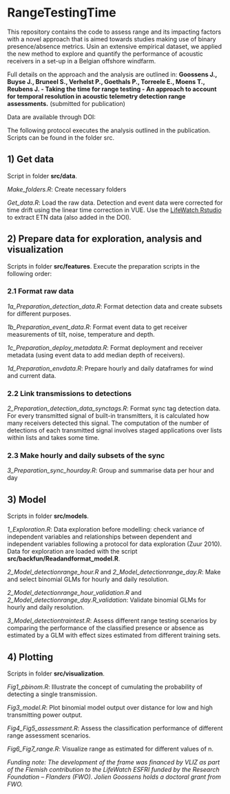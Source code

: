 # RangeTestingTime

This repository contains the code to assess range and its impacting factors with a novel approach that is aimed towards studies making use of binary presence/absence metrics. Usin an extensive empirical dataset, we applied the new method to explore and quantify the performance of acoustic receivers in a set-up in a Belgian offshore windfarm. 

Full details on the approach and the analysis are outlined in:
**Goossens J., Buyse J., Bruneel S., Verhelst P., Goethals P., Torreele E., Moens T., Reubens J.  - Taking the time for range testing - An approach to account for temporal resolution in acoustic telemetry detection range assessments.** (submitted for publication)

Data are available through DOI: 

The following protocol executes the analysis outlined in the publication. Scripts can be found in the folder src.


## 1) Get data
Script in folder **src/data**. 

*Make_folders.R*: Create necessary folders

*Get_data.R*: Load the raw data. Detection and event data were corrected for time drift using the linear time correction in VUE. Use the [LifeWatch Rstudio](https://rstudio.lifewatch.be/) to extract ETN data (also added in the DOI).

## 2) Prepare data for exploration, analysis and visualization
Scripts in folder **src/features**. Execute the preparation scripts in the following order:

### 2.1 Format raw data
*1a_Preparation_detection_data.R*: Format detection data and create subsets for different purposes.

*1b_Preparation_event_data.R*: Format event data to get receiver measurements of tilt, noise, temperature and depth.

*1c_Preparation_deploy_metadata.R*: Format deployment and receiver metadata (using event data to add median depth of receivers).

*1d_Preparation_envdata.R*: Prepare hourly and daily dataframes for wind and current data.

### 2.2 Link transmissions to detections

*2_Preparation_detection_data_synctags.R*: Format sync tag detection data. For every transmitted signal of built-in transmitters, it is calculated how many receivers detected this signal. The computation of the number of detections of each transmitted signal involves staged applications over lists within lists and takes some time. 

### 2.3 Make hourly and daily subsets of the sync

*3_Preparation_sync_hourday.R*: Group and summarise data per hour and day


## 3) Model

Scripts in folder **src/models**.

*1_Exploration.R*: Data exploration before modelling: check variance of independent variables and relationships between dependent and independent variables following a protocol for data exploration (Zuur 2010). Data for exploration are loaded with the script **src/backfun/Readandformat_model.R**.

*2_Model_detectionrange_hour.R* and *2_Model_detectionrange_day.R*: Make and select binomial GLMs for hourly and daily resolution.

*2_Model_detectionrange_hour_validation.R* and *2_Model_detectionrange_day.R_validation*: Validate binomial GLMs for hourly and daily resolution. 

*3_Model_detectiontraintest.R*: Assess different range testing scenarios by comparing the performance of the classified presence or absence as estimated by a GLM with effect sizes estimated from different training sets.

## 4) Plotting
Scripts in folder **src/visualization**.

*Fig1_pbinom.R*: Illustrate the concept of cumulating the probability of detecting a single transmission.

*Fig3_model.R*: Plot binomial model output over distance for low and high transmitting power output.

*Fig4_Fig5_assessment.R*: Assess the classification performance of different range assessment scenarios.

*Fig6_Fig7_range.R*: Visualize range as estimated for different values of n.


*Funding note: The development of the frame was financed by VLIZ as part of the Flemish contribution to the LifeWatch ESFRI funded by the Research Foundation – Flanders (FWO). Jolien Goossens holds a doctoral grant from FWO.*
